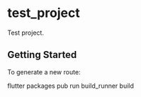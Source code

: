 # test_project

Test project.

## Getting Started

To generate a new route:

flutter packages pub run build_runner build